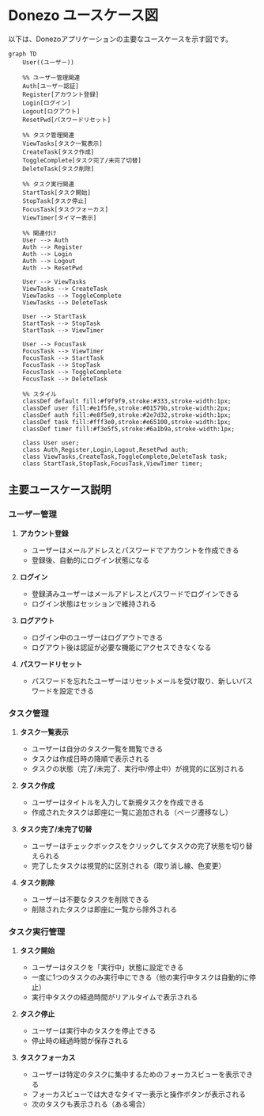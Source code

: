 # Donezo ユースケース図

以下は、Donezoアプリケーションの主要なユースケースを示す図です。

```mermaid
graph TD
    User((ユーザー))

    %% ユーザー管理関連
    Auth[ユーザー認証]
    Register[アカウント登録]
    Login[ログイン]
    Logout[ログアウト]
    ResetPwd[パスワードリセット]

    %% タスク管理関連
    ViewTasks[タスク一覧表示]
    CreateTask[タスク作成]
    ToggleComplete[タスク完了/未完了切替]
    DeleteTask[タスク削除]

    %% タスク実行関連
    StartTask[タスク開始]
    StopTask[タスク停止]
    FocusTask[タスクフォーカス]
    ViewTimer[タイマー表示]

    %% 関連付け
    User --> Auth
    Auth --> Register
    Auth --> Login
    Auth --> Logout
    Auth --> ResetPwd

    User --> ViewTasks
    ViewTasks --> CreateTask
    ViewTasks --> ToggleComplete
    ViewTasks --> DeleteTask

    User --> StartTask
    StartTask --> StopTask
    StartTask --> ViewTimer

    User --> FocusTask
    FocusTask --> ViewTimer
    FocusTask --> StartTask
    FocusTask --> StopTask
    FocusTask --> ToggleComplete
    FocusTask --> DeleteTask

    %% スタイル
    classDef default fill:#f9f9f9,stroke:#333,stroke-width:1px;
    classDef user fill:#e1f5fe,stroke:#01579b,stroke-width:2px;
    classDef auth fill:#e8f5e9,stroke:#2e7d32,stroke-width:1px;
    classDef task fill:#fff3e0,stroke:#e65100,stroke-width:1px;
    classDef timer fill:#f3e5f5,stroke:#6a1b9a,stroke-width:1px;

    class User user;
    class Auth,Register,Login,Logout,ResetPwd auth;
    class ViewTasks,CreateTask,ToggleComplete,DeleteTask task;
    class StartTask,StopTask,FocusTask,ViewTimer timer;
```

## 主要ユースケース説明

### ユーザー管理

1. **アカウント登録**
   - ユーザーはメールアドレスとパスワードでアカウントを作成できる
   - 登録後、自動的にログイン状態になる

2. **ログイン**
   - 登録済みユーザーはメールアドレスとパスワードでログインできる
   - ログイン状態はセッションで維持される

3. **ログアウト**
   - ログイン中のユーザーはログアウトできる
   - ログアウト後は認証が必要な機能にアクセスできなくなる

4. **パスワードリセット**
   - パスワードを忘れたユーザーはリセットメールを受け取り、新しいパスワードを設定できる

### タスク管理

1. **タスク一覧表示**
   - ユーザーは自分のタスク一覧を閲覧できる
   - タスクは作成日時の降順で表示される
   - タスクの状態（完了/未完了、実行中/停止中）が視覚的に区別される

2. **タスク作成**
   - ユーザーはタイトルを入力して新規タスクを作成できる
   - 作成されたタスクは即座に一覧に追加される（ページ遷移なし）

3. **タスク完了/未完了切替**
   - ユーザーはチェックボックスをクリックしてタスクの完了状態を切り替えられる
   - 完了したタスクは視覚的に区別される（取り消し線、色変更）

4. **タスク削除**
   - ユーザーは不要なタスクを削除できる
   - 削除されたタスクは即座に一覧から除外される

### タスク実行管理

1. **タスク開始**
   - ユーザーはタスクを「実行中」状態に設定できる
   - 一度に1つのタスクのみ実行中にできる（他の実行中タスクは自動的に停止）
   - 実行中タスクの経過時間がリアルタイムで表示される

2. **タスク停止**
   - ユーザーは実行中のタスクを停止できる
   - 停止時の経過時間が保存される

3. **タスクフォーカス**
   - ユーザーは特定のタスクに集中するためのフォーカスビューを表示できる
   - フォーカスビューでは大きなタイマー表示と操作ボタンが表示される
   - 次のタスクも表示される（ある場合）
